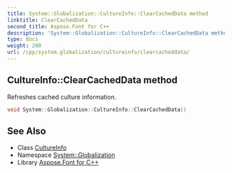 ```yaml
---
title: System::Globalization::CultureInfo::ClearCachedData method
linktitle: ClearCachedData
second_title: Aspose.Font for C++
description: 'System::Globalization::CultureInfo::ClearCachedData method. Refreshes cached culture information in C++.'
type: docs
weight: 200
url: /cpp/system.globalization/cultureinfo/clearcacheddata/
---
```

## CultureInfo::ClearCachedData method


Refreshes cached culture information.

```cpp
void System::Globalization::CultureInfo::ClearCachedData()
```

## See Also

* Class [CultureInfo](../)
* Namespace [System::Globalization](../../)
* Library [Aspose.Font for C++](../../../)
